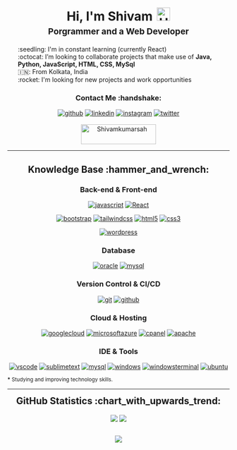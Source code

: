 <h1 style="text-align: center;margin-bottom: 5px;">Hi, I'm Shivam<img src="https://raw.githubusercontent.com/iampavangandhi/iampavangandhi/master/gifs/Hi.gif" alt="Hi" style="width: 30px;margin-left: 10px;"></h1>
<h3 style="font-size: 1.2rem; text-align: center;margin: 0 0 20px 0;">Porgrammer and a Web Developer</h3>

<ul style="list-style: none;">
<li>:seedling: I'm in constant learning (currently React)</li>
<li>:octocat: I’m looking to collaborate projects that make use of <strong>Java, Python, JavaScript, HTML, CSS, MySql</strong></li>
<li>🇮🇳: From Kolkata, India</li>
<li>:rocket: I'm looking for new projects and work opportunities</li>
</ul>
<div align="center">
<h3>Contact Me :handshake:</h3>
<a href="https://github.com/ShivamKumarSah" target="_blank"><img src="https://img.shields.io/badge/-ShivamKumarSah-black?logo=github&style=flat-square" alt="github"/></a>
<a href="https://www.linkedin.com/in/garbinmarcelo" target="_blank"><img src="https://img.shields.io/badge/-shivam_sah-blue?logo=linkedin&style=flat-square" alt="linkedin"></a>
<a href="https://www.instagram.com/i_am_shivam_sah" target="_blank"><img src="https://img.shields.io/badge/-i_am_shivam_sah-pink?logo=instagram&textColor=white&style=flat-square" alt="instagram"/></a>
<a href="https://twitter.com/I_am_Shivam_Sah" target="_blank"><img src="https://img.shields.io/badge/-I_am_Shivam_Sah-blue?logo=twitter&logoColor=white&style=flat-square" alt="twitter"/></a>
<br/><br/>
<a href="https://www.buymeacoffee.com/DeveloperBros" target="_blank"><img src="https://cdn.buymeacoffee.com/buttons/v2/default-yellow.png" height="45" width="170" alt="Shivamkumarsah" /></a>
</div>


---

<div align="center">
<h2>Knowledge Base :hammer_and_wrench:</h2>

<h3>Back-end & Front-end</h3>


<a href="https://developer.mozilla.org/en-US/docs/Web/JavaScript" target="_blank"><img src="https://img.shields.io/badge/JavaScript-white.svg?style=for-the-badge&logo=javascript&logoColor=#F7DF1E" alt="javascript"/></a>
<a href="https://reactjs.org//" target="_blank"><img src="https://img.shields.io/badge/-React-white?logo=react&style=for-the-badge" alt="React"/></a>

<a href="https://getbootstrap.com/" target="_blank"><img src="https://img.shields.io/badge/-Bootstrap-white?logo=bootstrap&logoColor=7952B3&style=for-the-badge" alt="bootstrap"/></a>
<a href="https://tailwindcss.com/" target="_blank"><img src="https://img.shields.io/badge/-tailwind css*-white?logo=tailwindcss&logoColor=06B6D4&style=for-the-badge" alt="tailwindcss"/></a>
<a href="https://html.spec.whatwg.org/multipage/" target="_blank"><img src="https://img.shields.io/badge/-HTML-white?logo=html5&style=for-the-badge" alt="html5"/></a>
<a href="https://www.w3.org/Style/CSS" target="_blank"><img src="https://img.shields.io/badge/-CSS-white?logo=css3&logoColor=1572B6&style=for-the-badge" alt="css3"/></a>



<a href="https://wordpress.com/" target="_blank"><img src="https://img.shields.io/badge/-wordpress-white?logo=wordpress&logoColor=21759B&style=for-the-badge" alt="wordpress"/></a>


<h3>Database</h3>

<a href="https://www.oracle.com/in/database//" target="_blank"><img src="https://img.shields.io/badge/-oracle-white?logo=oracle&logoColor=4479A1&style=for-the-badge" alt="oracle"/></a>
<a href="https://www.mysql.com/" target="_blank"><img src="https://img.shields.io/badge/-mysql-white?logo=mysql&logoColor=4479A1&style=for-the-badge" alt="mysql"/></a>


<h3>Version Control & CI/CD</h3>
<a href="https://git-scm.com/" target="_blank"><img src="https://img.shields.io/badge/-git-white?logo=git&logoColor=F05032&style=for-the-badge" alt="git"/></a>
<a href="https://github.com/" target="_blank"><img src="https://img.shields.io/badge/-github-white?logo=github&logoColor=181717&style=for-the-badge" alt="github"/></a>


<h3>Cloud & Hosting</h3>

<a href="https://cloud.google.com/" target="_blank"><img src="https://img.shields.io/badge/-google_cloud-white?logo=googlecloud&logoColor=232F3E&style=for-the-badge" alt="googlecloud"/></a>
<a href="https://app.axure.cloud/" target="_blank"><img src="https://img.shields.io/badge/-microsoft_azure-white?logo=microsoftazure&logoColor=232F3E&style=for-the-badge" alt="microsoftazure"/></a>
<a href="https://cpanel.net/" target="_blank"><img src="https://img.shields.io/badge/-cpanel-white?logo=cpanel&logoColor=FF6C2C&style=for-the-badge" alt="cpanel"/></a>
<a href="https://httpd.apache.org/" target="_blank"><img src="https://img.shields.io/badge/-apache-white?logo=apache&logoColor=D22128&style=for-the-badge" alt="apache"/></a>


<h3>IDE & Tools</h3>

<a href="https://code.visualstudio.com/" target="_blank"><img src="https://img.shields.io/badge/-vscode-white?logo=visualstudio&logoColor=000000&style=for-the-badge" alt="vscode"/></a>
<a href="https://www.sublimetext.com/" target="_blank"><img src="https://img.shields.io/badge/-sublime_text-white?logo=sublimetext&logoColor=FF9800&style=for-the-badge" alt="sublimetext"/></a>
<a href="https://www.mysql.com/products/workbench/" target="_blank"><img src="https://img.shields.io/badge/-mysql_workbench-white?logo=mysql&logoColor=4479A1&style=for-the-badge" alt="mysql"/></a>
<a href="https://www.microsoft.com/en-us/windows" target="_blank"><img src="https://img.shields.io/badge/-windows-white?logo=windows&logoColor=0078D6&style=for-the-badge" alt="windows"/></a>
<a href="https://github.com/microsoft/terminal" target="_blank"><img src="https://img.shields.io/badge/-windows_terminal-white?logo=windowsterminal&logoColor=4D4D4D&style=for-the-badge" alt="windowsterminal"/></a>
<a href="https://ubuntu.com/" target="_blank"><img src="https://img.shields.io/badge/-ubuntu-white?logo=ubuntu&logoColor=E95420&style=for-the-badge" alt="ubuntu"/></a>
</div>

<small><strong>*</strong> Studying and improving technology skills.</small>

---

<div align="center">
<h2 style="margin: 5px 10px;">GitHub Statistics :chart_with_upwards_trend:</h2> 
<div style="display: flex; align-items: center; justify-content: center;">

[![](https://github-readme-stats.vercel.app/api?username=ShivamKumarSah&show_icons=true&theme=tokyonight&hide_border=true&locale=en)](https://github.com/ShivamKumarSah)
[![](https://github-readme-streak-stats.herokuapp.com/?user=ShivamKumarSah&theme=tokyonight&hide_border=true)](https://github.com/ShivamKumarSah)

</div>
</div>

<div align="center">

![](https://komarev.com/ghpvc/?username=ShivamKumarSah&style=flat-square)

</div>
